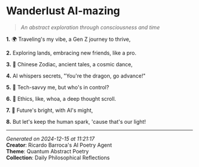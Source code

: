 # Wanderlust AI-mazing

> *An abstract exploration through consciousness and time*

**1.** 🌍 Traveling's my vibe, a Gen Z journey to thrive,


**2.** Exploring lands, embracing new friends, like a pro.


**3.** 🐉 Chinese Zodiac, ancient tales, a cosmic dance,


**4.** AI whispers secrets, "You're the dragon, go advance!"


**5.** 🤖️ Tech-savvy me, but who's in control?


**6.** 🤔 Ethics, like, whoa, a deep thought scroll.


**7.** 🌟 Future's bright, with AI's might,


**8.** But let's keep the human spark, 'cause that's our light!



---

*Generated on 2024-12-15 at 11:21:17*  
**Creator**: Ricardo Barroca's AI Poetry Agent  
**Theme**: Quantum Abstract Poetry  
**Collection**: Daily Philosophical Reflections
